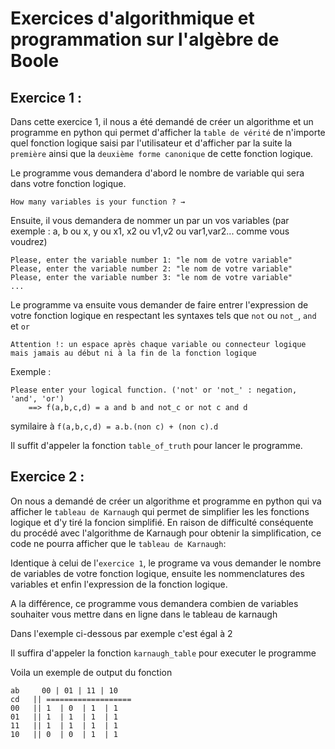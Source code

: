 # Exercices d'algorithmique et programmation sur l'algèbre de Boole

## Exercice 1 :

Dans cette exercice 1, il nous a été demandé de créer un algorithme et un programme en python qui permet d'afficher la ``table de vérité`` de n'importe quel fonction logique saisi par l'utilisateur et d'afficher par la suite la ``première`` ainsi que la ``deuxième forme canonique`` de cette fonction logique.

Le programme vous demandera d'abord le nombre de variable qui sera dans votre fonction logique. 

    How many variables is your function ? →

Ensuite, il vous demandera de nommer un par un vos variables (par exemple : a, b ou x, y ou x1, x2 ou v1,v2 ou var1,var2... comme vous voudrez)

    Please, enter the variable number 1: "le nom de votre variable"
    Please, enter the variable number 2: "le nom de votre variable"
    Please, enter the variable number 3: "le nom de votre variable"
    ...

Le programme va ensuite vous demander de faire entrer l'expression de votre fonction logique en respectant les syntaxes tels que ``not`` ou ``not_``, ``and`` et ``or``

``Attention !: un espace après chaque variable ou connecteur logique mais jamais au début ni à la fin de la fonction logique``

Exemple :

    Please enter your logical function. ('not' or 'not_' : negation, 'and', 'or')
        ==> f(a,b,c,d) = a and b and not_c or not c and d
    
symilaire à ``f(a,b,c,d) = a.b.(non c) + (non c).d``

Il suffit d'appeler la fonction ``table_of_truth`` pour lancer le programme.

## Exercice 2 :
On nous a demandé de créer un algorithme et programme en python qui va afficher le ``tableau de Karnaugh`` qui permet de simplifier les les fonctions logique et d'y tiré la foncion simplifié. En raison de difficulté conséquente du procédé avec l'algorithme de Karnaugh pour obtenir la simplification, ce code ne pourra afficher que le ``tableau de Karnaugh``:

Identique à celui de l'``exercice 1``, le programe va vous demander le nombre de variables de votre fonction logique, ensuite les nommenclatures des variables et enfin l'expression de la fonction logique.

A la différence, ce programme vous demandera combien de variables souhaiter vous mettre dans en ligne dans le tableau de karnaugh

Dans l'exemple ci-dessous par exemple c'est égal à 2

Il suffira d'appeler la fonction ``karnaugh_table`` pour executer le programme

Voila un exemple de output du fonction
    
    ab     00 | 01 | 11 | 10
    cd   || ===================
    00   || 1  | 0  | 1  | 1
    01   || 1  | 1  | 1  | 1
    11   || 1  | 1  | 1  | 1
    10   || 0  | 0  | 1  | 1


